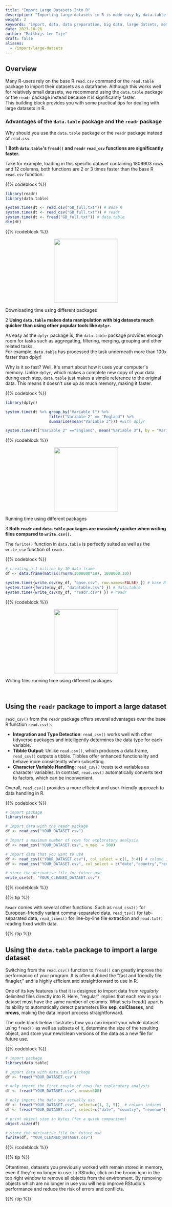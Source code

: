```yaml
---
title: "Import Large Datasets Into R"
description: "Importing large datasets in R is made easy by data.table R package. The package makes importing and manipulating huge datasets (like big data) in R faster"
weight: 2
keywords: "import, data, data preparation, big data, large datsets, memory, RAM, data.table, big data, R, dataframe, object size"
date: 2023-10-26
author: "Matthijs ten Tije"
draft: false
aliases:
  - /import/large-datsets
---
```


## Overview
Many R-users rely on the base R `read.csv` command or the `read.table` package to import their datasets as a dataframe. Although this works well for relatively small datasets, we recommend using the `data.table` package or the `readr` package instead because it is significantly faster.  
This building block provides you with some practical tips for dealing with large datasets in R.

### Advantages of the  `data.table` package and the `readr` package

Why should you use the `data.table` package or the `readr` package instead of `read.csv`:

1 **Both `data.table`'s `fread()` and `readr` `read_csv` functions are significantly faster.**

Take for example, loading in this specific dataset containing 1809903 rows and 12 columns, both functions are 2 or 3 times faster than the base R `read.csv` function.

{{% codeblock %}}
```R
library(readr)
library(data.table)

system.time(dt <- read.csv("GB_full.txt")) # Base R
system.time(dt <- read_csv("GB_full.txt")) # readr
system.time(dt <- fread("GB_full.txt")) # data.table
dim(dt)
```
{{% /codeblock %}}


<p align = "center">
<img src = "../img/figure1-import-large-dataset-r.png" width="200">
<figcaption> Downloading time using different packages </figcaption>
</p>



2 **Using `data.table` makes data manipulation with big datasets much quicker than using other popular tools like `dplyr`.**

As easy as the `dplyr` package is, the `data.table` package provides enough room for tasks such as aggregating, filtering, merging, grouping and other related tasks.  
For example: `data.table` has processed the task underneath more than 100x faster than dplyr!

Why is it so fast? Well, it's smart about how it uses your computer's memory. Unlike `dplyr`, which makes a complete new copy of your data during each step, `data.table` just makes a simple reference to the original data. This means it doesn't use up as much memory, making it faster.


{{% codeblock %}}
```R
library(dplyr)

system.time(dt %>% group_by("Variable 1") %>% 
                   filter("Variable 2" == "England") %>%                                     
                   summarise(mean("Variable 3"))) #with dplyr

system.time(dt["Variable 2" =="England", mean("Variable 3"), by = "Variable 1"])
```
{{% /codeblock %}}

<p align = "center">
<img src = "../img/figure2-import-large-dataset-r.png" width="200">
<figcaption> Running time using different packages </figcaption>
</p>

3 **Both `readr` and `data.table` packages are massively quicker when writing files compared to `write.csv()`.**
  
The `fwrite()` function in `data.table` is perfectly suited as well as the `write_csv` function of `readr`.

{{% codeblock %}}
```R
# creating a 1 million by 10 data frame
df <- data.frame(matrix(rnorm(1000000*10), 1000000,10))

system.time({write.csv(my_df, "base.csv", row.names=FALSE) }) # base R
system.time({fwrite(my_df, "datatable.csv") }) # data.table 
system.time({write_csv(my_df, "readr.csv") }) # readr
```
{{% /codeblock %}}

<p align = "center">
<img src = "../img/figure3-import-large-dataset-r.png" width="200">
<figcaption> Writing files running time using different packages </figcaption>
</p>

<br>

## Using the `readr` package to import a large dataset
`read_csv()` from the `readr` package offers several advantages over the base R function `read.csv()`:
- **Integration and Type Detection**: `read_csv()` works well with other tidyverse packages and intelligently determines the data type for each variable.
- **Tibble Output**: Unlike `read.csv()`, which produces a data.frame, `read_csv()` outputs a tibble. Tibbles offer enhanced functionality and behave more consistently when subsetting.
- **Character Variable Handling**: `read_csv()` treats text variables as character variables. 
  In contrast, `read.csv()` automatically converts text to factors, which can be inconvenient.   
  
 Overall, `read_csv()` provides a more efficient and user-friendly approach to data handling in R.

{{% codeblock %}}
```R
# import package 
library(readr)

# Import data with the readr package
df <- read_csv("YOUR_DATASET.csv")

# Import a maximum number of rows for exploratory analysis
df <- read_csv("YOUR_DATASET.csv", n_max  = 500)

# Import data that you want to use
df <- read_csv(("YOUR_DATASET.csv"), col_select = c(1, 3:4)) # column indices
df <- read_csv("YOUR_DATASET.csv", col_select = c("date","country","revenue")) # column names

# store the derivative file for future use
write_csv(df, "YOUR_CLEANED_DATASET.csv")
```
{{% /codeblock %}}

{{% tip %}}

`Readr` comes with several other functions. Such as `read_csv2()` for European-friendly variant comma-separated data, `read_tsv()` for tab-separated data, `read_lines()` for line-by-line file extraction and `read.txt()` reading fixed width data. 

{{% /tip %}}

## Using the `data.table` package to import a large dataset

Switching from the `read.csv()` function to `fread()` can greatly improve the performance of your program. It is often dubbed the "fast and friendly file finagler," and is highly efficient and straightforward to use in R. 

One of its key features is that it is designed to import data from *regularly* delimited files directly into R. Here, "regular" implies that each row in your dataset must have the same number of columns. What sets fread() apart is its ability to automatically detect parameters like **sep**, **colClasses**, and **nrows**, making the data import process straightforward. 

The code block below illustrates how you can import your whole dataset using `fread()` as well as subsets of it, determine the size of the resulting object, and store your new/clean versions of the data as a new file for future use.

{{% codeblock %}}
```R
# import package
library(data.table)

# import data with data.table package
df <- fread("YOUR_DATASET.csv")

# only import the first couple of rows for exploratory analysis 
df <- fread("YOUR_DATASET.csv", nrows=500)

# only import the data you actually use 
df <- fread("YOUR_DATASET.csv", select=c(1, 2, 5))  # column indices
df <- fread("YOUR_DATASET.csv", select=c("date", "country", "revenue"))  # column names

# print object size in bytes (for a quick comparison)
object.size(df)

# store the derivative file for future use
fwrite(df, "YOUR_CLEANED_DATASET.csv")
```
{{% /codeblock %}}

{{% tip %}}

Oftentimes, datasets you previously worked with remain stored in memory, even if they're no longer in use. In RStudio, click on the broom icon in the top right window to remove all objects from the environment. By removing objects which are no longer in use you will help improve RStudio's performance and reduce the risk of errors and conflicts.

{{% /tip %}}


